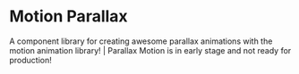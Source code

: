 # Motion Parallax

A component library for creating awesome parallax animations with the motion animation library!
| Parallax Motion is in early stage and not ready for production!
